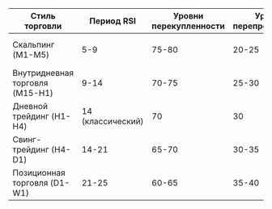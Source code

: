 | Стиль торговли                  | Период RSI        | Уровни перекупленности | Уровни перепроданности | Особенности                 |
| ------------------------------- | ----------------- | ---------------------- | ---------------------- | --------------------------- |
| Скальпинг (M1-M5)               | 5-9               | 75-80                  | 20-25                  | Быстрые сигналы, много шума |
| Внутридневная торговля (M15-H1) | 9-14              | 70-75                  | 25-30                  | Баланс скорости и точности  |
| Дневной трейдинг (H1-H4)        | 14 (классический) | 70                     | 30                     | Классические настройки      |
| Свинг-трейдинг (H4-D1)          | 14-21             | 65-70                  | 30-35                  | Меньше ложных сигналов      |
| Позиционная торговля (D1-W1)    | 21-25             | 60-65                  | 35-40                  | Самые надежные сигналы      |

